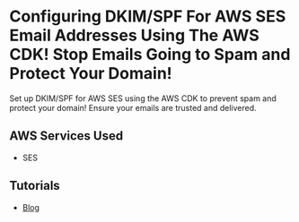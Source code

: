 # Configuring DKIM/SPF For AWS SES Email Addresses Using The AWS CDK! Stop Emails Going to Spam and Protect Your Domain!

Set up DKIM/SPF for AWS SES using the AWS CDK to prevent spam and protect your domain! Ensure your emails are trusted and delivered.

## AWS Services Used

- SES

## Tutorials

- [Blog](https://conermurphy.com/blog/configuring-dkim-spf-aws-ses-cdk-spam-prevention-email-protection)
